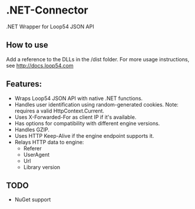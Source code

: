 # .NET-Connector
.NET Wrapper for Loop54 JSON API

## How to use
Add a reference to the DLLs in the /dist folder. For more usage instructions, see http://docs.loop54.com

## Features:

- Wraps Loop54 JSON API with native .NET functions.
- Handles user identification using random-generated cookies. Note: requires a valid HttpContext.Current.
- Uses X-Forwarded-For as client IP if it's available.
- Has options for compatibility with different engine versions.
- Handles GZIP.
- Uses HTTP Keep-Alive if the engine endpoint supports it.
- Relays HTTP data to engine:
  - Referer
  - UserAgent
  - Url
  - Library version
  
## TODO
- NuGet support